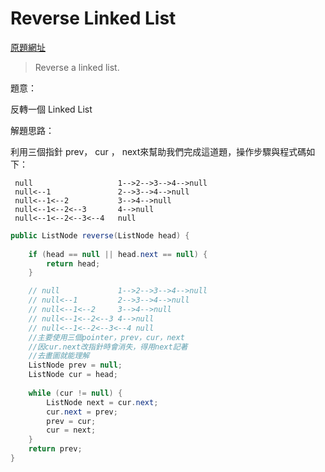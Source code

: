# Reverse Linked List
[原題網址](http://www.lintcode.com/en/problem/reverse-linked-list/)

>Reverse a linked list.

題意：

反轉一個 Linked List

解題思路：

利用三個指針 prev， cur ， next來幫助我們完成這道題，操作步驟與程式碼如下：

     null                   1-->2-->3-->4-->null
     null<--1               2-->3-->4-->null
     null<--1<--2           3-->4-->null
     null<--1<--2<--3       4-->null
     null<--1<--2<--3<--4   null

```java
public ListNode reverse(ListNode head) {
    
    if (head == null || head.next == null) {
        return head;
    }

    // null             1-->2-->3-->4-->null
    // null<--1         2-->3-->4-->null
    // null<--1<--2     3-->4-->null
    // null<--1<--2<--3 4-->null
    // null<--1<--2<--3<--4 null
    //主要使用三個pointer，prev，cur，next
    //因cur.next改指針時會消失，得用next記著
    //去畫圖就能理解
    ListNode prev = null;
    ListNode cur = head;
    
    while (cur != null) {
        ListNode next = cur.next;
        cur.next = prev;
        prev = cur;
        cur = next;
    }
    return prev;
}
```